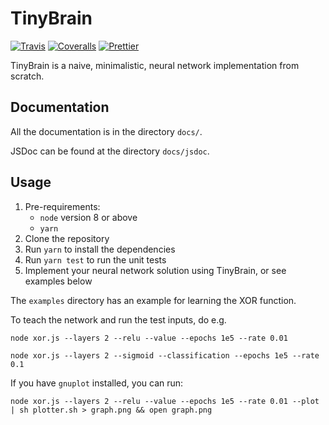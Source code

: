 # TinyBrain

[![Travis](https://img.shields.io/travis/Walther/tinybrain.svg?style=flat-square)](https://travis-ci.org/Walther/tinybrain)
[![Coveralls](https://img.shields.io/coveralls/github/Walther/tinybrain.svg?style=flat-square)](https://codecov.io/gh/Walther/tinybrain)
[![Prettier](https://img.shields.io/badge/code_style-prettier-ff69b4.svg?style=flat-square)](https://github.com/prettier/prettier)

TinyBrain is a naive, minimalistic, neural network implementation from scratch.

## Documentation

All the documentation is in the directory `docs/`.

JSDoc can be found at the directory `docs/jsdoc`.

## Usage

1. Pre-requirements:
   * `node` version 8 or above
   * `yarn`
1. Clone the repository
1. Run `yarn` to install the dependencies
1. Run `yarn test` to run the unit tests
1. Implement your neural network solution using TinyBrain, or see examples below

The `examples` directory has an example for learning the XOR function.

To teach the network and run the test inputs, do e.g.

```
node xor.js --layers 2 --relu --value --epochs 1e5 --rate 0.01
```

```
node xor.js --layers 2 --sigmoid --classification --epochs 1e5 --rate 0.1
```

If you have `gnuplot` installed, you can run:

```
node xor.js --layers 2 --relu --value --epochs 1e5 --rate 0.01 --plot | sh plotter.sh > graph.png && open graph.png
```
